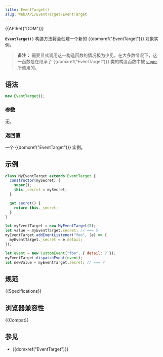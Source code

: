 ```yaml
---
title: EventTarget()
slug: Web/API/EventTarget/EventTarget
---
```


{{APIRef("DOM")}}

**`EventTarget()`** 构造方法将会创建一个新的 {{domxref("EventTarget")}} 对象实例。

> **备注：** 需要显式调用这一构造函数的情况极为少见。在大多数情况下，这一函数是在继承了 {{domxref("EventTarget")}} 类的构造函数中被 [`super`](/zh-CN/docs/Web/JavaScript/Reference/Operators/super) 所调用的。

## 语法

```js
new EventTarget();
```

### 参数

无。

### 返回值

一个 {{domxref("EventTarget")}} 实例。

## 示例

```js
class MyEventTarget extends EventTarget {
  constructor(mySecret) {
    super();
    this._secret = mySecret;
  }

  get secret() {
    return this._secret;
  }
}

let myEventTarget = new MyEventTarget(5);
let value = myEventTarget.secret; // === 5
myEventTarget.addEventListener("foo", (e) => {
  myEventTarget._secret = e.detail;
});

let event = new CustomEvent("foo", { detail: 7 });
myEventTarget.dispatchEvent(event);
let newValue = myEventTarget.secret; // === 7
```

## 规范

{{Specifications}}

## 浏览器兼容性

{{Compat}}

## 参见

- {{domxref("EventTarget")}}
